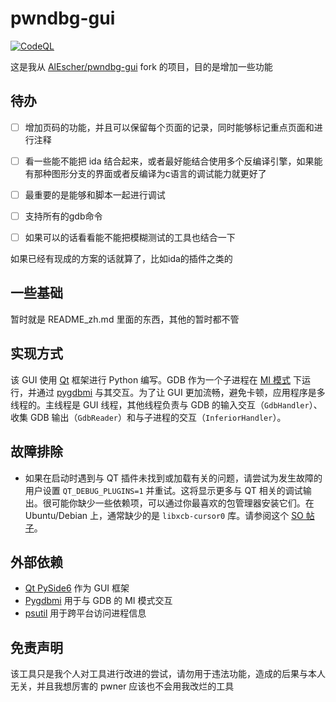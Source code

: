 # pwndbg-gui

[![CodeQL](https://github.com/AlEscher/pwndbg-gui/actions/workflows/github-code-scanning/codeql/badge.svg)](https://github.com/AlEscher/pwndbg-gui/actions/workflows/github-code-scanning/codeql)

这是我从 [AlEscher/pwndbg-gui](https://github.com/AlEscher/pwndbg-gui) fork 的项目，目的是增加一些功能

## 待办

- [ ] 增加页码的功能，并且可以保留每个页面的记录，同时能够标记重点页面和进行注释
- [ ] 看一些能不能把 ida 结合起来，或者最好能结合使用多个反编译引擎，如果能有那种图形分支的界面或者反编译为c语言的调试能力就更好了
- [ ] 最重要的是能够和脚本一起进行调试
- [ ] 支持所有的gdb命令
- [ ] 如果可以的话看看能不能把模糊测试的工具也结合一下





如果已经有现成的方案的话就算了，比如ida的插件之类的

## 一些基础

暂时就是 README_zh.md 里面的东西，其他的暂时都不管



## 实现方式

该 GUI 使用 [Qt](https://doc.qt.io/qtforpython-6/) 框架进行 Python 编写。GDB 作为一个子进程在 [MI 模式](https://ftp.gnu.org/old-gnu/Manuals/gdb/html_chapter/gdb_22.html) 下运行，并通过 [pygdbmi](https://pypi.org/project/pygdbmi/) 与其交互。为了让 GUI 更加流畅，避免卡顿，应用程序是多线程的。主线程是 GUI 线程，其他线程负责与 GDB 的输入交互（`GdbHandler`）、收集 GDB 输出（`GdbReader`）和与子进程的交互（`InferiorHandler`）。

## 故障排除

- 如果在启动时遇到与 QT 插件未找到或加载有关的问题，请尝试为发生故障的用户设置 `QT_DEBUG_PLUGINS=1` 并重试。这将显示更多与 QT 相关的调试输出。很可能你缺少一些依赖项，可以通过你最喜欢的包管理器安装它们。在 Ubuntu/Debian 上，通常缺少的是 `libxcb-cursor0` 库。请参阅这个 [SO 帖子](https://stackoverflow.com/questions/68036484/qt6-qt-qpa-plugin-could-not-load-the-qt-platform-plugin-xcb-in-even-thou)。

## 外部依赖

- [Qt PySide6](https://www.qt.io/download-open-source) 作为 GUI 框架
- [Pygdbmi](https://github.com/cs01/pygdbmi) 用于与 GDB 的 MI 模式交互
- [psutil](https://pypi.org/project/psutil/) 用于跨平台访问进程信息

## 免责声明

该工具只是我个人对工具进行改进的尝试，请勿用于违法功能，造成的后果与本人无关，并且我想厉害的 pwner 应该也不会用我改烂的工具